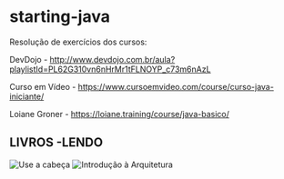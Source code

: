 # starting-java

Resolução de exercícios dos cursos:

DevDojo - http://www.devdojo.com.br/aula?playlistId=PL62G310vn6nHrMr1tFLNOYP_c73m6nAzL

Curso em Vídeo - https://www.cursoemvideo.com/course/curso-java-iniciante/

Loiane Groner - https://loiane.training/course/java-basico/

LIVROS -LENDO
-
![Use a cabeça](https://cache.skoob.com.br/local/images//bkgdZg0F7tti_VIQGNiO0TnA3U4=/200x/center/top/smart/filters:format(jpeg)/https://skoob.s3.amazonaws.com/livros/3978/USE_A_CABECAA_JAVA__1231445892B.jpg)
![Introdução à Arquitetura](https://cache.skoob.com.br/local/images//_Ob0IHOD84QCa9VJ0dAj4uNIVv4=/200x/center/top/smart/filters:format(jpeg)/https://skoob.s3.amazonaws.com/livros/211872/INTRODUCAO__ARQUITETURA_E_DESIGN_DE_SOF_1366300749B.jpg)
